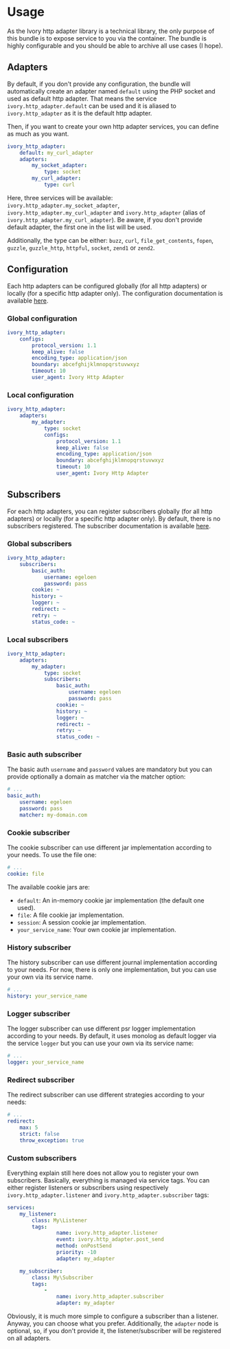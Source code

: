 # Usage

As the Ivory http adapter library is a technical library, the only purpose of this bundle is to expose service to you
via the container. The bundle is highly configurable and you should be able to archive all use cases (I hope).

## Adapters

By default, if you don't provide any configuration, the bundle will automatically create an adapter named `default`
using the PHP socket and used as default http adapter. That means the service `ivory.http_adapter.default` can be used
and it is aliased to `ivory.http_adapter` as it is the default http adapter.

Then, if you want to create your own http adapter services, you can define as much as you want.

``` yaml
ivory_http_adapter:
    default: my_curl_adapter
    adapters:
        my_socket_adapter:
            type: socket
        my_curl_adapter:
            type: curl
```

Here, three services will be available: `ivory.http_adapter.my_socket_adapter`, `ivory.http_adapter.my_curl_adapter`
and `ivory.http_adapter` (alias of `ivory.http_adapter.my_curl_adapter`). Be aware, if you don't provide default
adapter, the first one in the list will be used.

Additionally, the type can be either: `buzz`, `curl`, `file_get_contents`, `fopen`, `guzzle`, `guzzle_http`, `httpful`,
`socket`, `zend1` or `zend2`.

## Configuration

Each http adapters can be configured globally (for all http adapters) or locally (for a specific http adapter only).
The configuration documentation is available
[here](https://github.com/egeloen/ivory-http-adapter/blob/master/doc/configuration.md).

### Global configuration

``` yaml
ivory_http_adapter:
    configs:
        protocol_version: 1.1
        keep_alive: false
        encoding_type: application/json
        boundary: abcefghijklmnopqrstuvwxyz
        timeout: 10
        user_agent: Ivory Http Adapter
```

### Local configuration

``` yaml
ivory_http_adapter:
    adapters:
        my_adapter:
            type: socket
            configs:
                protocol_version: 1.1
                keep_alive: false
                encoding_type: application/json
                boundary: abcefghijklmnopqrstuvwxyz
                timeout: 10
                user_agent: Ivory Http Adapter
```

## Subscribers

For each http adapters, you can register subscribers globally (for all http adapters) or locally (for a specific http
adapter only). By default, there is no subscribers registered. The subscriber documentation is available
[here](https://github.com/egeloen/ivory-http-adapter/blob/master/doc/events.md#available-subscribers).

### Global subscribers

``` yaml
ivory_http_adapter:
    subscribers:
        basic_auth:
            username: egeloen
            password: pass
        cookie: ~
        history: ~
        logger: ~
        redirect: ~
        retry: ~
        status_code: ~
```

### Local subscribers

``` yaml
ivory_http_adapter:
    adapters:
        my_adapter:
            type: socket
            subscribers:
                basic_auth:
                    username: egeloen
                    password: pass
                cookie: ~
                history: ~
                logger: ~
                redirect: ~
                retry: ~
                status_code: ~
```

### Basic auth subscriber

The basic auth `username` and `password` values are mandatory but you can provide optionally a domain as matcher via
the matcher option:

``` yaml
# ...
basic_auth:
    username: egeloen
    password: pass
    matcher: my-domain.com
```

### Cookie subscriber

The cookie subscriber can use different jar implementation according to your needs. To use the file one:

``` yaml
# ...
cookie: file
```

The available cookie jars are:

 * `default`: An in-memory cookie jar implementation (the default one used).
 * `file`: A file cookie jar implementation.
 * `session`: A session cookie jar implementation.
 * `your_service_name`: Your own cookie jar implementation.

### History subscriber

The history subscriber can use different journal implementation according to your needs. For now, there is only one
implementation, but you can use your own via its service name.

``` yaml
# ...
history: your_service_name
```

### Logger subscriber

The logger subscriber can use different psr logger implementation according to your needs. By default, it uses
monolog as default logger via the service `logger` but you can use your own via its service name:

``` yaml
# ...
logger: your_service_name
```

### Redirect subscriber

The redirect subscriber can use different strategies according to your needs:

``` yaml
# ...
redirect:
    max: 5
    strict: false
    throw_exception: true
```

### Custom subscribers

Everything explain still here does not allow you to register your own subscribers. Basically, everything is managed via
service tags. You can either register listeners or subscribers using respectively `ivory.http_adapter.listener` and
`ivory.http_adapter.subscriber` tags:

``` yaml
services:
    my_listener:
        class: My\Listener
        tags:
                name: ivory.http_adapter.listener
                event: ivory.http_adapter.post_send
                method: onPostSend
                priority: -10
                adapter: my_adapter

    my_subscriber:
        class: My\Subscriber
        tags:
            -
                name: ivory.http_adapter.subscriber
                adapter: my_adapter
```

Obviously, it is much more simple to configure a subscriber than a listener. Anyway, you can choose what you prefer.
Additionally, the `adapter` node is optional, so, if you don't provide it, the listener/subscriber will be registered
on all adapters.
